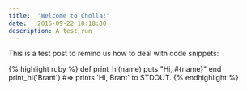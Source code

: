 ```yaml
---
title:  "Welcome to Cholla!"
date:   2015-09-22 10:18:00
description: A test run 
---
```


This is a test post to remind us how to deal with code snippets:

{% highlight ruby %}
def print_hi(name)
  puts "Hi, #{name}"
end
print_hi('Brant')
#=> prints 'Hi, Brant' to STDOUT.
{% endhighlight %}


